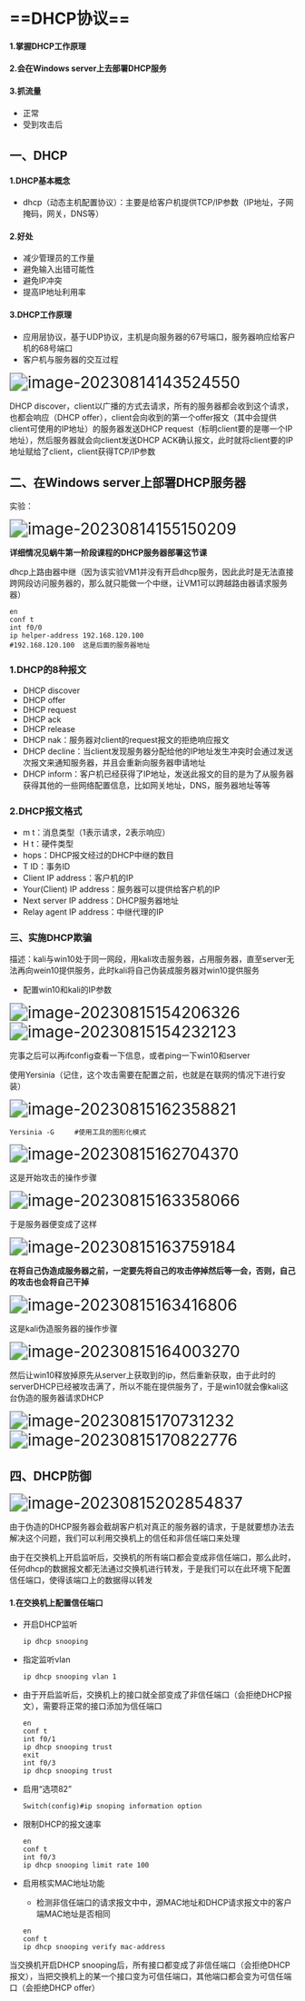 # ==DHCP协议==

#### 1.掌握DHCP工作原理

#### 2.会在Windows server上去部署DHCP服务

#### 3.抓流量

- 正常
- 受到攻击后

## 一、DHCP

#### 1.DHCP基本概念

- dhcp（动态主机配置协议）：主要是给客户机提供TCP/IP参数（IP地址，子网掩码，网关，DNS等）

#### 2.好处

- 减少管理员的工作量
- 避免输入出错可能性
- 避免IP冲突
- 提高IP地址利用率

#### 3.DHCP工作原理

- 应用层协议，基于UDP协议，主机是向服务器的67号端口，服务器响应给客户机的68号端口 
- 客户机与服务器的交互过程

<img src="C:\Users\hp\AppData\Roaming\Typora\typora-user-images\image-20230814143524550.png" alt="image-20230814143524550" style="zoom:200%;" />

DHCP discover，client以广播的方式去请求，所有的服务器都会收到这个请求，也都会响应（DHCP offer），client会向收到的第一个offer报文（其中会提供client可使用的IP地址）的服务器发送DHCP request（标明client要的是哪一个IP地址），然后服务器就会向client发送DHCP ACK确认报文，此时就将client要的IP地址赋给了client，client获得TCP/IP参数 

## 二、在Windows server上部署DHCP服务器

实验：

<img src="C:\Users\hp\AppData\Roaming\Typora\typora-user-images\image-20230814155150209.png" alt="image-20230814155150209" style="zoom:200%;" />

**详细情况见蜗牛第一阶段课程的DHCP服务器部署这节课**

dhcp上路由器中继（因为该实验VM1并没有开启dhcp服务，因此此时是无法直接跨网段访问服务器的，那么就只能做一个中继，让VM1可以跨越路由器请求服务器）

```shell
en
conf t
int f0/0
ip helper-address 192.168.120.100
#192.168.120.100  这是后面的服务器地址
```

### 1.DHCP的8种报文

- DHCP discover
- DHCP offer
- DHCP request
- DHCP ack
- DHCP release
- DHCP nak：服务器对client的request报文的拒绝响应报文
- DHCP decline：当client发现服务器分配给他的IP地址发生冲突时会通过发送次报文来通知服务器，并且会重新向服务器申请地址
- DHCP inform：客户机已经获得了IP地址，发送此报文的目的是为了从服务器获得其他的一些网络配置信息，比如网关地址，DNS，服务器地址等等

### 2.DHCP报文格式

- m t：消息类型（1表示请求，2表示响应）
- H t：硬件类型
- hops：DHCP报文经过的DHCP中继的数目
- T ID：事务ID
- Client IP address：客户机的IP
- Your(Client) IP address：服务器可以提供给客户机的IP
- Next server IP address：DHCP服务器地址
- Relay agent IP address：中继代理的IP

### 三、实施DHCP欺骗

描述：kali与win10处于同一网段，用kali攻击服务器，占用服务器，直至server无法再向wein10提供服务，此时kali将自己伪装成服务器对win10提供服务

- 配置win10和kali的IP参数

<img src="C:\Users\hp\AppData\Roaming\Typora\typora-user-images\image-20230815154206326.png" alt="image-20230815154206326" style="zoom:200%;" />

<img src="C:\Users\hp\AppData\Roaming\Typora\typora-user-images\image-20230815154232123.png" alt="image-20230815154232123" style="zoom:200%;" />

完事之后可以再ifconfig查看一下信息，或者ping一下win10和server

使用Yersinia（记住，这个攻击需要在配置之前，也就是在联网的情况下进行安装）

<img src="C:\Users\hp\AppData\Roaming\Typora\typora-user-images\image-20230815162358821.png" alt="image-20230815162358821" style="zoom:200%;" />

```shell
Yersinia -G     #使用工具的图形化模式
```

<img src="C:\Users\hp\AppData\Roaming\Typora\typora-user-images\image-20230815162704370.png" alt="image-20230815162704370" style="zoom:200%;" />

这是开始攻击的操作步骤

<img src="C:\Users\hp\AppData\Roaming\Typora\typora-user-images\image-20230815163358066.png" alt="image-20230815163358066" style="zoom:200%;" />

于是服务器便变成了这样

<img src="C:\Users\hp\AppData\Roaming\Typora\typora-user-images\image-20230815163759184.png" alt="image-20230815163759184" style="zoom:200%;" />

**在将自己伪造成服务器之前，一定要先将自己的攻击停掉然后等一会，否则，自己的攻击也会将自己干掉**

<img src="C:\Users\hp\AppData\Roaming\Typora\typora-user-images\image-20230815163416806.png" alt="image-20230815163416806" style="zoom:200%;" />

这是kali伪造服务器的操作步骤

<img src="C:\Users\hp\AppData\Roaming\Typora\typora-user-images\image-20230815164003270.png" alt="image-20230815164003270" style="zoom:200%;" />

然后让win10释放掉原先从server上获取到的ip，然后重新获取，由于此时的serverDHCP已经被攻击满了，所以不能在提供服务了，于是win10就会像kali这台伪造的服务器请求DHCP

<img src="C:\Users\hp\AppData\Roaming\Typora\typora-user-images\image-20230815170731232.png" alt="image-20230815170731232" style="zoom:200%;" />

<img src="C:\Users\hp\AppData\Roaming\Typora\typora-user-images\image-20230815170822776.png" alt="image-20230815170822776" style="zoom:200%;" />

## 四、DHCP防御

<img src="C:\Users\hp\AppData\Roaming\Typora\typora-user-images\image-20230815202854837.png" alt="image-20230815202854837" style="zoom:200%;" />

由于伪造的DHCP服务器会截胡客户机对真正的服务器的请求，于是就要想办法去解决这个问题，我们可以利用交换机上的信任和非信任端口来处理

由于在交换机上开启监听后，交换机的所有端口都会变成非信任端口，那么此时，任何dhcp的数据报文都无法通过交换机进行转发，于是我们可以在此环境下配置信任端口，使得该端口上的数据得以转发

#### 1.在交换机上配置信任端口

- 开启DHCP监听

  ```
  ip dhcp snooping
  ```

- 指定监听vlan

  ```
  ip dhcp snooping vlan 1
  ```

- 由于开启监听后，交换机上的接口就全部变成了非信任端口（会拒绝DHCP报文），需要将正常的接口添加为信任端口

  ```
  en 
  conf t
  int f0/1
  ip dhcp snooping trust 
  exit
  int f0/3
  ip dhcp snooping trust
  ```

- 启用“选项82”

  ```
  Switch(config)#ip snoping information option
  ```

- 限制DHCP的报文速率

  ```
  en
  conf t
  int f0/3
  ip dhcp snooping limit rate 100
  ```

- 启用核实MAC地址功能

  - 检测非信任端口的请求报文中中，源MAC地址和DHCP请求报文中的客户端MAC地址是否相同

  ```
  en
  conf t
  ip dhcp snooping verify mac-address	
  ```

当交换机开启DHCP snooping后，所有接口都变成了非信任端口（会拒绝DHCP报文），当把交换机上的某一个接口变为可信任端口，其他端口都会变为可信任端口（会拒绝DHCP offer）
